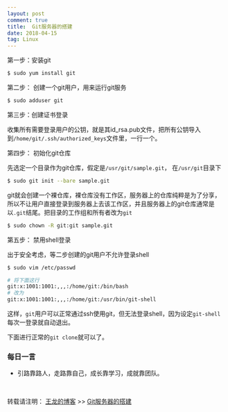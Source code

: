 ```yaml
---
layout: post
comment: true
title:  Git服务器的搭建
date: 2018-04-15
tag: Linux
---
```


第一步：安装git

```bash
$ sudo yum install git
```

第二步： 创建一个git用户，用来运行git服务
```bash
$ sudo adduser git
```

第三步：创建证书登录

收集所有需要登录用户的公钥，就是其id_rsa.pub文件，把所有公钥导入到`/home/git/.ssh/authorized_keys`文件里，一行一个。

第四步： 初始化git仓库

先选定一个目录作为git仓库，假定是`/usr/git/sample.git`， 在`/usr/git`目录下
```bash
$ sudo git init --bare sample.git
```

git就会创建一个裸仓库，裸仓库没有工作区，服务器上的仓库纯粹是为了分享，所以不让用户直接登录到服务器上去该工作区，并且服务器上的git仓库通常是以`.git`结尾。把目录的工作组和所有者改为`git`
```bash
$ sudo chown -R git:git sample.git
```

第五步： 禁用shell登录

出于安全考虑，等二步创建的git用户不允许登录shell
```bash
$ sudo vim /etc/passwd

# 将下面这行
git:x:1001:1001:,,,:/home/git:/bin/bash
# 改为
git:x:1001:1001:,,,:/home/git:/usr/bin/git-shell
```

这样，`git`用户可以正常通过ssh使用git，但无法登录shell，因为设定`git-shell`每次一登录就自动退出。

下面进行正常的`git clone`就可以了。

###  每日一言

*  引路靠路人，走路靠自己，成长靠学习，成就靠团队。

<br>

转载请注明： [王龙的博客](http://wanglong.org.cn) >> [Git服务器的搭建](http://wanglong.org.cn/2018/04/git_server/)